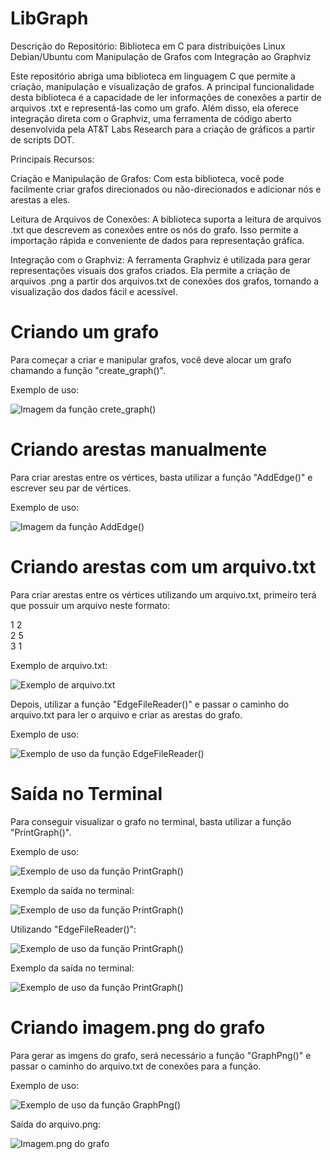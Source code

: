 # LibGraph
Descrição do Repositório: Biblioteca em C para distribuições Linux Debian/Ubuntu com Manipulação de Grafos com Integração ao Graphviz

Este repositório abriga uma biblioteca em linguagem C que permite a criação, manipulação e visualização de grafos. A principal funcionalidade desta biblioteca é a capacidade de ler informações de conexões a partir de arquivos .txt e representá-las como um grafo. Além disso, ela oferece integração direta com o Graphviz, uma ferramenta de código aberto desenvolvida pela AT&T Labs Research para a criação de gráficos a partir de scripts DOT.

Principais Recursos:

Criação e Manipulação de Grafos: Com esta biblioteca, você pode facilmente criar grafos direcionados ou não-direcionados e adicionar nós e arestas a eles.

Leitura de Arquivos de Conexões: A biblioteca suporta a leitura de arquivos .txt que descrevem as conexões entre os nós do grafo. Isso permite a importação rápida e conveniente de dados para representação gráfica.

Integração com o Graphviz: A ferramenta Graphviz é utilizada para gerar representações visuais dos grafos criados. Ela permite a criação de arquivos .png a partir dos arquivos.txt de conexões dos grafos, tornando a visualização dos dados fácil e acessível.

# Criando um grafo
Para começar a criar e manipular grafos, você deve alocar um grafo chamando a função "create_graph()".

Exemplo de uso:

![Imagem da função crete_graph()](https://github.com/Diogo-Honorato/LibGraph/blob/main/images/create_graph.png)

# Criando arestas manualmente
Para criar arestas entre os vértices, basta utilizar a função "AddEdge()" e escrever seu par de vértices.

Exemplo de uso:

![Imagem da função AddEdge()](https://github.com/Diogo-Honorato/LibGraph/blob/main/images/AddEdge.png)

# Criando arestas com um arquivo.txt
Para criar arestas entre os vértices utilizando um arquivo.txt, primeiro terá que possuir um arquivo neste formato:


1  2  
2  5  
3  1

Exemplo de arquivo.txt:

![Exemplo de arquivo.txt](https://github.com/Diogo-Honorato/LibGraph/blob/main/images/Exemplo_txt.png)

Depois, utilizar a função "EdgeFileReader()" e passar o caminho do arquivo.txt para ler o arquivo e criar as arestas do grafo.

Exemplo de uso:

![Exemplo de uso da função EdgeFileReader()](https://github.com/Diogo-Honorato/LibGraph/blob/main/images/EdgeFileReader.png)

# Saída no Terminal
Para conseguir visualizar o grafo no terminal, basta utilizar a função "PrintGraph()".

Exemplo de uso:

![Exemplo de uso da função PrintGraph()](https://github.com/Diogo-Honorato/LibGraph/blob/main/images/PrintGraph.png)  

Exemplo da saída no terminal:

![Exemplo de uso da função PrintGraph()](https://github.com/Diogo-Honorato/LibGraph/blob/main/images/GraphPrint_AddEdge.png)

Utilizando "EdgeFileReader()":

![Exemplo de uso da função PrintGraph()](https://github.com/Diogo-Honorato/LibGraph/blob/main/images/PrintGraph_with_txt.png)

Exemplo da saída no terminal:

![Exemplo de uso da função PrintGraph()](https://github.com/Diogo-Honorato/LibGraph/blob/main/images/GraphTerminal.png)

# Criando imagem.png do grafo
Para gerar as imgens do grafo, será necessário a função "GraphPng()" e passar o caminho do arquivo.txt de conexões para a função.

Exemplo de uso:

![Exemplo de uso da função GraphPng()](https://github.com/Diogo-Honorato/LibGraph/blob/main/images/GraphPng.png)

Saída do arquivo.png:

![Imagem.png do grafo](https://github.com/Diogo-Honorato/LibGraph/blob/main/images/Graph.png)
